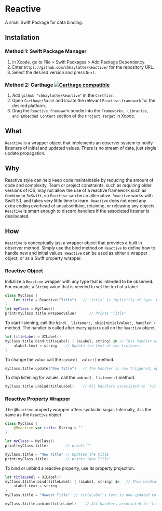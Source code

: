# Reactive

A small Swift Package for data binding.

## Installation
### Method 1: Swift Package Manager
1. In Xcode, go to File > Swift Packages > Add Package Dependency.
2. Enter `https://github.com/chhaylatte/Reactive/` for the repository URL.
3. Select the desired version and press `Next`.

### Method 2: Carthage [![Carthage compatible](https://img.shields.io/badge/Carthage-compatible-4BC51D.svg?style=flat)](https://github.com/Carthage/Carthage)
1. Add `github "chhaylatte/Reactive"` in the `Cartfile`.
3. Open `Carthage/Build` and locate the relevant `Reactive.framework` for the desired platform.
4. Drag the `Reactive.framework` bundle into the `Frameworks, Libraries, and Embedded Content` section of the `Project Target` in Xcode.

## What
`Reactive` is a wrapper object that implements an observer system to notify listeners of initial and updated values.  There is no stream of data, just single update propagation.

## Why
Reactive style can help keep code maintainable by reducing the amount of code and complexity.  Team or project constraints, such as requiring older versions of iOS, may not allow the use of a reactive framework such as `Combine` or `RxSwift`, so `Reactive` can be an alternative.  `Reactive` works with Swift 5.1, and takes very little time to learn.  `Reactive` does not need any extra coding overhead of unsubscribing, retaining, or releasing any objects.  `Reactive` is smart enough to discard handlers if the associated listener is deallocated.

## How
`Reactive` is conceptually just a wrapper object that provides a built in observer method.  Simply use the bind method on `Reactive` to define how to handle new and initial values.  `Reactive` can be used as either a wrapper object, or as a Swift property wrapper.

### Reactive Object
Initialize a `Reactive` wrapper with any type that is intended to be observed.  For example, a `String` value that is needed to set the text of a label.
```swift
class MyClass {
    let title = Reactive("Title")   // `title` is implicitly of type `Reactive<String>` in this case
}
let myClass = MyClass()
print(myClass.title.wrappedValue)      // Prints "Title"
```

To start listening, call the `bind(_ listener:, skipInitialValue:, handler:)`  method.  The handler is called after every `update` call on the `Reactive` object.
```swift
let titleLabel = UILabel()
myClass.title.bind(titleLabel) { (aLabel, string) in // This handler will be called with the listener and new/initial values as parameters
    alabel.text = string    // Update the text of the listener.
}
```

To change the `value` call the `update(_ value:)` method.
```swift
myClass.title.update("New Title")   // The handler is now triggered, updating the text of the label
```

To stop listening for values, call the `unbind(_ listener:)` method.
```swift
myClass.title.unbind(titleLabel)    // All handlers associated to `titleLabel` are now removed
```

### Reactive Property Wrapper
The `@Reactive` property wrapper offers syntactic sugar.  Internally, it is the same as the `Reactive` object
```swift
class MyClass {
    @Reactive var title: String = ""
}

let myClass = MyClass()
print(myClass.title)        // prints ""

myClass.title = "New Title" // Updates the title
print(myClass.title)        // prints "New Title"

```

To bind or unbind a reactive property, use its property projection.
```swift
let titleLabel = UILabel()
myClass.$title.bind(titleLabel) { (aLabel, string) in   // This handler will be called with the listener and new/initial values as parameters
    aLabel.text = string
}
myClass.title = "Newest Title"  // titleLabel's text is now updated to "Newest Title"

myClass.$title.unbind(titleLabel)    // All handlers associated to `titleLabel` are removed
```
